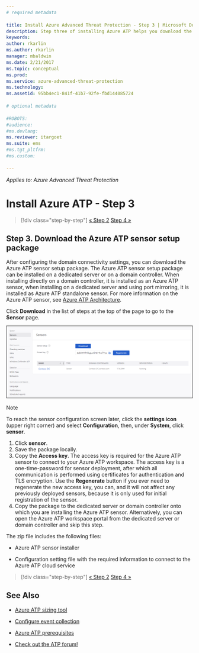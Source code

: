 ```yaml
---
# required metadata

title: Install Azure Advanced Threat Protection - Step 3 | Microsoft Docs
description: Step three of installing Azure ATP helps you download the Azure ATP standalone sensor setup package.
keywords:
author: rkarlin
ms.author: rkarlin
manager: mbaldwin
ms.date: 2/21/2017
ms.topic: conceptual
ms.prod:
ms.service: azure-advanced-threat-protection
ms.technology:
ms.assetid: 95bb4ec1-841f-41b7-92fe-fbd144085724

# optional metadata

#ROBOTS:
#audience:
#ms.devlang:
ms.reviewer: itargoet
ms.suite: ems
#ms.tgt_pltfrm:
#ms.custom:

---
```


*Applies to: Azure Advanced Threat Protection*



# Install Azure ATP - Step 3

> [!div class="step-by-step"]
> [« Step 2](install-atp-step2.md)
> [Step 4 »](install-atp-step4.md)

## Step 3. Download the Azure ATP sensor setup package
After configuring the domain connectivity settings, you can download the Azure ATP sensor setup package. The Azure ATP sensor setup package can be installed on a dedicated server or on a domain controller. When installing directly on a domain controller, it is installed as an Azure ATP sensor, when installing on a dedicated server and using port mirroring, it is installed as Azure ATP standalone sensor. For more information on the Azure ATP sensor, see [Azure ATP Architecture](atp-architecture.md). 

Click **Download** in the list of steps at the top of the page to go to the **Sensor** page.

![Azure ATP sensor configuration settings](media/atp-sensor-config.png)

> [!NOTE] 
> To reach the sensor configuration screen later, click the **settings icon** (upper right corner) and select **Configuration**, then, under **System**, click **sensor**.  

1.  Click **sensor**.
2.  Save the package locally.
3. 	Copy the **Access key**. The access key is required for the Azure ATP sensor to connect to your Azure ATP workspace. The access key is a one-time-password for sensor deployment, after which all communication is performed using certificates for authentication and TLS encryption. Use the **Regenerate** button if you ever need to regenerate the new access key, you can, and it will not affect any previously deployed sensors, because it is only used for initial registration of the sensor.
4.  Copy the package to the dedicated server or domain controller onto which you are installing the Azure ATP sensor. Alternatively, you can open the Azure ATP workspace portal from the dedicated server or domain controller and skip this step.

The zip file includes the following files:

-   Azure ATP sensor installer

-   Configuration setting file with the required information to connect to the Azure ATP cloud service


> [!div class="step-by-step"]
> [« Step 2](install-atp-step2.md)
> [Step 4 »](install-atp-step4.md)


## See Also

- [Azure ATP sizing tool](http://aka.ms/aatpsizingtool)

- [Configure event collection](configure-event-collection.md)

- [Azure ATP prerequisites](atp-prerequisites.md)

- [Check out the ATP forum!](https://aka.ms/azureatpcommunity)